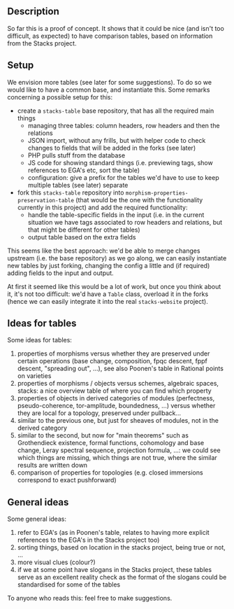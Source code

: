 Description
-----------

So far this is a proof of concept. It shows that it could be nice (and isn't too difficult, as expected) to have comparison tables, based on information from the Stacks project.


Setup
-----

We envision more tables (see later for some suggestions). To do so we would like to have a common base, and instantiate this. Some remarks concerning a possible setup for this:

* create a `stacks-table` base repository, that has all the required main things
  - managing three tables: column headers, row headers and then the relations
  - JSON import, without any frills, but with helper code to check changes to fields that will be added in the forks (see later)
  - PHP pulls stuff from the database
  - JS code for showing standard things (i.e. previewing tags, show references to EGA's etc, sort the table)
  - configuration: give a prefix for the tables we'd have to use to keep multiple tables (see later) separate
* fork this `stacks-table` repository into `morphism-properties-preservation-table` (that would be the one with the functionality currently in this project) and add the required functionality:
  - handle the table-specific fields in the input (i.e. in the current situation we have tags associated to row headers and relations, but that might be different for other tables)
  - output table based on the extra fields

This seems like the best approach: we'd be able to merge changes upstream (i.e. the base repository) as we go along, we can easily instantiate new tables by just forking, changing the config a little and (if required) adding fields to the input and output.

At first it seemed like this would be a lot of work, but once you think about it, it's not too difficult: we'd have a `Table` class, overload it in the forks (hence we can easily integrate it into the real `stacks-website` project).


Ideas for tables
----------------

Some ideas for tables:

1. properties of morphisms versus whether they are preserved under certain operations (base change, composition, fpqc descent, fppf descent, "spreading out", ...), see also Poonen's table in Rational points on varieties
2. properties of morphisms / objects versus schemes, algebraic spaces, stacks: a nice overview table of where you can find which property
3. properties of objects in derived categories of modules (perfectness, pseudo-coherence, tor-amplitude, boundedness, ...) versus whether they are local for a topology, preserved under pullback...
4. similar to the previous one, but just for sheaves of modules, not in the derived category
5. similar to the second, but now for "main theorems" such as Grothendieck existence, formal functions, cohomology and base change, Leray spectral sequence, projection formula, ...: we could see which things are missing, which things are not true, where the similar results are written down
6. comparison of properties for topologies (e.g. closed immersions correspond to exact pushforward)


General ideas
-------------

Some general ideas:

1. refer to EGA's (as in Poonen's table, relates to having more explicit references to the EGA's in the Stacks project too)
2. sorting things, based on location in the stacks project, being true or not, ...
3. more visual clues (colour?)
4. if we at some point have slogans in the Stacks project, these tables serve as an excellent reality check as the format of the slogans could be standardised for some of the tables

To anyone who reads this: feel free to make suggestions.

